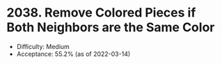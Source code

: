 # 2038. Remove Colored Pieces if Both Neighbors are the Same Color
- Difficulty: Medium
- Acceptance: 55.2% (as of 2022-03-14)

